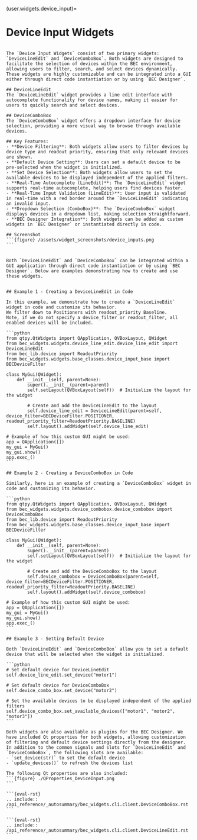 (user.widgets.device_input)=

# Device Input Widgets

````{tab} Overview

The `Device Input Widgets` consist of two primary widgets: `DeviceLineEdit` and `DeviceComboBox`. Both widgets are designed to facilitate the selection of devices within the BEC environment, allowing users to filter, search, and select devices dynamically. These widgets are highly customizable and can be integrated into a GUI either through direct code instantiation or by using `BEC Designer`.

## DeviceLineEdit
The `DeviceLineEdit` widget provides a line edit interface with autocomplete functionality for device names, making it easier for users to quickly search and select devices.

## DeviceComboBox
The `DeviceComboBox` widget offers a dropdown interface for device selection, providing a more visual way to browse through available devices.

## Key Features:
- **Device Filtering**: Both widgets allow users to filter devices by device type and readout priority, ensuring that only relevant devices are shown.
- **Default Device Setting**: Users can set a default device to be pre-selected when the widget is initialized.
- **Set Device Selection**: Both widgets allow users to set the available devices to be displayed independent of the applied filters. 
- **Real-Time Autocomplete (LineEdit)**: The `DeviceLineEdit` widget supports real-time autocomplete, helping users find devices faster.
- **Real-Time Input Validation (LineEdit)**: User input is validated in real-time with a red border around the `DeviceLineEdit` indicating an invalid input. 
- **Dropdown Selection (ComboBox)**: The `DeviceComboBox` widget displays devices in a dropdown list, making selection straightforward.
- **BEC Designer Integration**: Both widgets can be added as custom widgets in `BEC Designer` or instantiated directly in code.

## Screenshot
```{figure} /assets/widget_screenshots/device_inputs.png
```

````

````{tab} Examples

Both `DeviceLineEdit` and `DeviceComboBox` can be integrated within a GUI application through direct code instantiation or by using `BEC Designer`. Below are examples demonstrating how to create and use these widgets.


## Example 1 - Creating a DeviceLineEdit in Code

In this example, we demonstrate how to create a `DeviceLineEdit` widget in code and customize its behavior. 
We filter down to Positioners with readout_priority Baseline. 
Note, if we do not specify a device_filter or readout_filter, all enabled devices will be included.

```python
from qtpy.QtWidgets import QApplication, QVBoxLayout, QWidget
from bec_widgets.widgets.device_line_edit.device_line_edit import DeviceLineEdit
from bec_lib.device import ReadoutPriority
from bec_widgets.widgets.base_classes.device_input_base import BECDeviceFilter

class MyGui(QWidget):
    def __init__(self, parent=None):
        super().__init__(parent=parent)
        self.setLayout(QVBoxLayout(self))  # Initialize the layout for the widget

        # Create and add the DeviceLineEdit to the layout
        self.device_line_edit = DeviceLineEdit(parent=self, device_filter=BECDeviceFilter.POSITIONER, readout_priority_filter=ReadoutPriority.BASELINE)
        self.layout().addWidget(self.device_line_edit)

# Example of how this custom GUI might be used:
app = QApplication([])
my_gui = MyGui()
my_gui.show()
app.exec_()
```

## Example 2 - Creating a DeviceComboBox in Code

Similarly, here is an example of creating a `DeviceComboBox` widget in code and customizing its behavior.

```python
from qtpy.QtWidgets import QApplication, QVBoxLayout, QWidget
from bec_widgets.widgets.device_combobox.device_combobox import DeviceComboBox
from bec_lib.device import ReadoutPriority
from bec_widgets.widgets.base_classes.device_input_base import BECDeviceFilter

class MyGui(QWidget):
    def __init__(self, parent=None):
        super().__init__(parent=parent)
        self.setLayout(QVBoxLayout(self))  # Initialize the layout for the widget

        # Create and add the DeviceComboBox to the layout
        self.device_combobox = DeviceComboBox(parent=self, device_filter=BECDeviceFilter.POSITIONER, readout_priority_filter=ReadoutPriority.BASELINE)
        self.layout().addWidget(self.device_combobox)

# Example of how this custom GUI might be used:
app = QApplication([])
my_gui = MyGui()
my_gui.show()
app.exec_()
```

## Example 3 - Setting Default Device

Both `DeviceLineEdit` and `DeviceComboBox` allow you to set a default device that will be selected when the widget is initialized.

```python
# Set default device for DeviceLineEdit
self.device_line_edit.set_device("motor1")

# Set default device for DeviceComboBox
self.device_combo_box.set_device("motor2")

# Set the available devices to be displayed independent of the applied filters
self.device_combo_box.set_available_devices(["motor1", "motor2", "motor3"])
```
````
````{tab} BEC Designer
Both widgets are also available as plugins for the BEC Designer. We have included Qt properties for both widgets, allowing customization of filtering and default device settings directly from the designer. In addition to the common signals and slots for `DeviceLineEdit` and `DeviceComboBox`, the following slots are available:
- `set_device(str)` to set the default device
- `update_devices()` to refresh the devices list

The following Qt properties are also included:
```{figure} ./QProperties_DeviceInput.png
```

````

````{tab} API - ComboBox
```{eval-rst} 
.. include:: /api_reference/_autosummary/bec_widgets.cli.client.DeviceComboBox.rst
```
````

````{tab} API - LineEdit
```{eval-rst}
.. include:: /api_reference/_autosummary/bec_widgets.cli.client.DeviceLineEdit.rst
```
````
